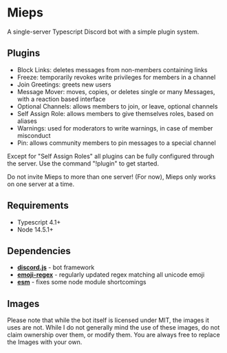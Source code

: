 # Mieps

A single-server Typescript Discord bot with a simple plugin system.

## Plugins

* Block Links: deletes messages from non-members containing links
* Freeze: temporarily revokes write privileges for members in a channel
* Join Greetings: greets new users
* Message Mover: moves, copies, or deletes single or many Messages, with a reaction based interface
* Optional Channels: allows members to join, or leave, optional channels
* Self Assign Role: allows members to give themselves roles, based on aliases
* Warnings: used for moderators to write warnings, in case of member misconduct
* Pin: allows community members to pin messages to a special channel

Except for "Self Assign Roles" all plugins can be fully configured through the server. Use the command "!plugin" to get started.

Do not invite Mieps to more than one server! (For now), Mieps only works on one server at a time.

## Requirements

* Typescript 4.1+
* Node 14.5.1+

## Dependencies

* __[discord.js](https://discord.js.org/)__ - bot framework
* __[emoji-regex](https://www.npmjs.com/package/emoji-regex)__ - regularly updated regex matching all unicode emoji
* __[esm](https://www.npmjs.com/package/esm)__ - fixes some node module shortcomings

## Images

Please note that while the bot itself is licensed under MIT, the images it uses are not. While I do not generally mind the use of these images, do not claim ownership over them, or modify them. You are always free to replace the Images with your own.
